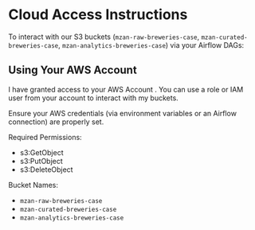 # Cloud Access Instructions

To interact with our S3 buckets (`mzan-raw-breweries-case`, `mzan-curated-breweries-case`, `mzan-analytics-breweries-case`) via your Airflow DAGs:

## Using Your AWS Account
I have granted access to your AWS Account . You can use a role or IAM user from your account to interact with my buckets.

Ensure your AWS credentials (via environment variables or an Airflow connection) are properly set.

Required Permissions:
- s3:GetObject
- s3:PutObject
- s3:DeleteObject

Bucket Names:
- `mzan-raw-breweries-case`
- `mzan-curated-breweries-case`
- `mzan-analytics-breweries-case`
